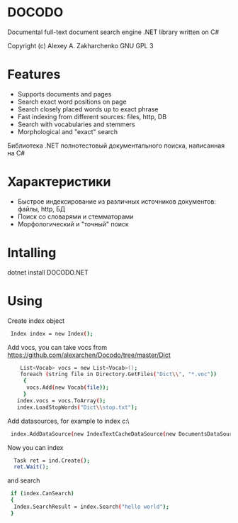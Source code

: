 # DOCODO 
Documental full-text document search engine .NET library written on C#

Copyright (c) Alexey A. Zakharchenko
GNU GPL 3

# Features

  - Supports documents and pages
  - Search exact word positions on page
  - Search closely placed words up to exact phrase
  - Fast indexing from different sources: files, http, DB
  - Search with vocabularies and stemmers
  - Morphological and "exact" search

Библиотека .NET полнотестовый документального поиска, написанная на C#

# Характеристики
- Быстрое индексирование из различных источников документов: файлы, http, БД
- Поиск со словарями и стемматорами
- Морфологический и "точный" поиск

# Intalling

dotnet install DOCODO.NET

# Using 

 Create index object

```sh
 Index index = new Index();
```
 Add vocs, you can take vocs from https://github.com/alexarchen/Docodo/tree/master/Dict

```sh
    List<Vocab> vocs = new List<Vocab>();
    foreach (string file in Directory.GetFiles("Dict\\", "*.voc"))
     {
      vocs.Add(new Vocab(file));
     }
   index.vocs = vocs.ToArray();
   index.LoadStopWords("Dict\\stop.txt");
```
 Add datasources, for example to index c:\
 
```sh
 index.AddDataSource(new IndexTextCacheDataSource(new DocumentsDataSource("doc", "c:\\"), ind.WorkPath + "\\textcache.zip"));
```
 Now you can index


```sh
  Task ret = ind.Create();
  ret.Wait();
```
  and search

```sh
 if (index.CanSearch)
 {
  Index.SearchResult = index.Search("hello world");
 }

```